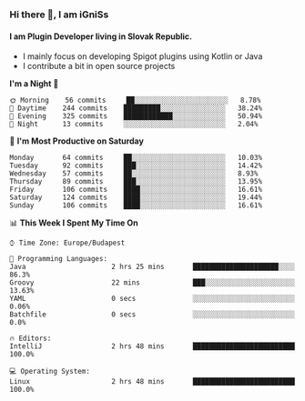 ### Hi there 👋, I am iGniSs

#### I am Plugin Developer living in Slovak Republic.
- I mainly focus on developing Spigot plugins using Kotlin or Java
- I contribute a bit in open source projects

<!--START_SECTION:waka-->
**I'm a Night 🦉** 

```text
🌞 Morning    56 commits     ██░░░░░░░░░░░░░░░░░░░░░░░   8.78% 
🌆 Daytime    244 commits    █████████░░░░░░░░░░░░░░░░   38.24% 
🌃 Evening    325 commits    ████████████░░░░░░░░░░░░░   50.94% 
🌙 Night      13 commits     ░░░░░░░░░░░░░░░░░░░░░░░░░   2.04%

```
📅 **I'm Most Productive on Saturday** 

```text
Monday       64 commits     ██░░░░░░░░░░░░░░░░░░░░░░░   10.03% 
Tuesday      92 commits     ███░░░░░░░░░░░░░░░░░░░░░░   14.42% 
Wednesday    57 commits     ██░░░░░░░░░░░░░░░░░░░░░░░   8.93% 
Thursday     89 commits     ███░░░░░░░░░░░░░░░░░░░░░░   13.95% 
Friday       106 commits    ████░░░░░░░░░░░░░░░░░░░░░   16.61% 
Saturday     124 commits    ████░░░░░░░░░░░░░░░░░░░░░   19.44% 
Sunday       106 commits    ████░░░░░░░░░░░░░░░░░░░░░   16.61%

```


📊 **This Week I Spent My Time On** 

```text
⌚︎ Time Zone: Europe/Budapest

💬 Programming Languages: 
Java                     2 hrs 25 mins       █████████████████████░░░░   86.3% 
Groovy                   22 mins             ███░░░░░░░░░░░░░░░░░░░░░░   13.63% 
YAML                     0 secs              ░░░░░░░░░░░░░░░░░░░░░░░░░   0.06% 
Batchfile                0 secs              ░░░░░░░░░░░░░░░░░░░░░░░░░   0.0%

🔥 Editors: 
IntelliJ                 2 hrs 48 mins       █████████████████████████   100.0%

💻 Operating System: 
Linux                    2 hrs 48 mins       █████████████████████████   100.0%

```


<!--END_SECTION:waka-->